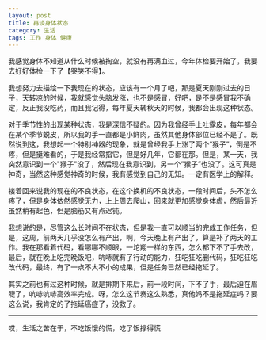 ```yaml
---
layout: post
title: 再谈身体状态
category: 生活
tags: 工作 身体 健康
---
```


我感觉身体不知道从什么时候被掏空，就没有再满血过，今年体检要开始了，我要去好好体检一下了【哭笑不得】。

我想努力去描绘一下我现在的状态，应该有一个月了吧，那是夏天刚刚过去的日子，天转凉的时候，我就感觉头脑发涨，也不是感冒，好吧，是不是感冒我不确定，反正我没吃药，而且我记得，每年夏天转秋天的时候，我都会出现这种状态。

对于季节性的出现某种状态，我是深信不疑的。因为我曾经手上吐露皮，每年都会在某个季节蜕皮，所以我的手一直都是小鲜肉，虽然其他身体部位已经不是了。既然说到这，我想起一个特别神器的现象，就是曾经我手上涨了两个“猴子”，倒是不疼，但是挺难看的，于是我经常掐它，但是好几年，它都在那。但是，某一天，我突然意识到一个"猴子"没了，然后现在我意识到，另一个”猴子”也没了。这可真是神奇，当然这种感觉神奇的时候，我有感觉到自己的无知。一定有医学上的解释。

接着回来说我的现在的不良状态，在这个换机的不良状态，一段时间后，头不怎么疼了，但是身体依然感觉无力，上上周去爬山，回来就更加感觉身体虚，然后最近虽然稍有起色，但是脑筋又有点迟钝。

我想说的是，尽管这么长时间不在状态，但是我一直可以顺当的完成工作任务，但是，这周，前两天几乎没怎么有产出，啊，今天晚上有产出了，算是补了两天的工作。我在那看着代码，看哪哪不顺眼，一坨翔一样的东西，怎么都下不了手去改，最后，就在晚上吃完晚饭吧，吭哧就有了行动的能力，狂吃狂吃删代码，狂吃狂吃改代码，最终，有了一点不大不小的成果，但是任务已然已经拖延了。

其实之前也有过这种时候，就是排期下来后，前一段时间，下不了手，最后迫在眉睫了，吭哧吭哧高效率完成。呀，怎么这节奏这么熟悉，真他妈不是拖延症吗？要这么说，我肯定的了拖延癌症了，没救了。

---

哎，生活之苦在于，不吃饭饿的慌，吃了饭撑得慌

